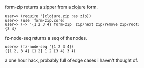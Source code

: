 form-zip returns a zipper from a clojure form.

    user=> (require '[clojure.zip :as zip])
    user=> (use 'form-zip.core)
    user=> (-> '{1 2 3 4} form-zip  zip/next zip/remove zip/root)
    {3 4}

fz-node-seq returns a seq of the nodes.

    user=> (fz-node-seq '{1 2 3 4})
    ({1 2, 3 4} [1 2] 1 2 [3 4] 3 4)

a one hour hack, probably full of edge cases i haven't thought of.

